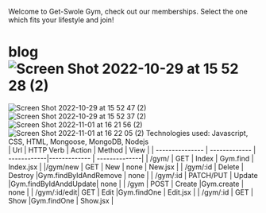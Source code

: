 Welcome to Get-Swole Gym, check out our memberships. Select the one which fits your lifestyle and join!

# blog![Screen Shot 2022-10-29 at 15 52 28 (2)](https://user-images.githubusercontent.com/110072790/198850308-758ee753-7fde-46b0-b831-d24647928bd2.png)
![Screen Shot 2022-10-29 at 15 52 47 (2)](https://user-images.githubusercontent.com/110072790/198850313-d9c17519-27e0-4a95-bf11-ca06f5315ce7.png)
![Screen Shot 2022-10-29 at 15 52 37 (2)](https://user-images.githubusercontent.com/110072790/198850315-e8178f6c-3456-4b7b-ac43-d19cf7fee48d.png)
![Screen Shot 2022-11-01 at 16 21 56 (2)](https://user-images.githubusercontent.com/110072790/199333537-0b1f27f4-c6cf-4892-bb6e-c58e53f87bf3.png)
![Screen Shot 2022-11-01 at 16 22 05 (2)](https://user-images.githubusercontent.com/110072790/199333549-7770d117-970e-474f-8fa9-2e3da90f5bdf.png)
Technologies used: Javascript, CSS, HTML, Mongoose, MongoDB, Nodejs
<br />
|    Url          |  HTTP Verb    |   Action    |   Method               | View          |
| --------------- | ------------- | ------------|-------------           | --------------|
| /gym/        |    GET        |  Index      |  Gym.find            |    Index.jsx  |
|/gym/new      |    GET        |   New       |  none                  |    New.jsx    |
| /gym/:id     |    Delete     |  Destroy    |Gym.findByIdAndRemove |    none       |
| /gym/:id     |   PATCH/PUT   |  Update     |Gym.findByIdAnddUpdate|    none       |
| /gym         |   POST        |  Create     |Gym.create            |    none       |
| /gym/:id/edit|   GET         |  Edit       |Gym.findOne           |    Edit.jsx   |
| /gym/:id     |   GET         |  Show       |Gym.findOne           |    Show.jsx   |
